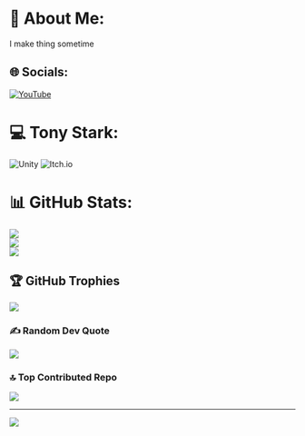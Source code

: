 # 💫 About Me:
I make thing sometime


## 🌐 Socials:
[![YouTube](https://img.shields.io/badge/YouTube-%23FF0000.svg?logo=YouTube&logoColor=white)](https://youtube.com/@@machnesntsn_ind.) 

# 💻 Tony Stark:
![Unity](https://img.shields.io/badge/unity-%23000000.svg?style=for-the-badge&logo=unity&logoColor=white) ![Itch.io](https://img.shields.io/badge/Itch-%23FF0B34.svg?style=for-the-badge&logo=Itch.io&logoColor=white)
# 📊 GitHub Stats:
![](https://github-readme-stats.vercel.app/api?username=machnesntsn-ind&theme=shadow_blue&hide_border=false&include_all_commits=true&count_private=true)<br/>
![](https://nirzak-streak-stats.vercel.app/?user=machnesntsn-ind&theme=shadow_blue&hide_border=false)<br/>
![](https://github-readme-stats.vercel.app/api/top-langs/?username=machnesntsn-ind&theme=shadow_blue&hide_border=false&include_all_commits=true&count_private=true&layout=compact)

## 🏆 GitHub Trophies
![](https://github-profile-trophy.vercel.app/?username=machnesntsn-ind&theme=shadow_blue&no-frame=true&no-bg=true&margin-w=4)

### ✍️ Random Dev Quote
![](https://quotes-github-readme.vercel.app/api?type=horizontal&theme=tokyonight)

### 🔝 Top Contributed Repo
![](https://github-contributor-stats.vercel.app/api?username=machnesntsn-ind&limit=5&theme=shadow_blue&combine_all_yearly_contributions=true)

---
[![](https://visitcount.itsvg.in/api?id=machnesntsn-ind&icon=5&color=1)](https://visitcount.itsvg.in)

<!-- Proudly created with GPRM ( https://gprm.itsvg.in ) -->
